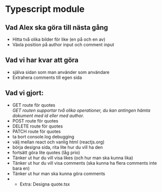
# Typescript module

## Vad Alex ska göra till nästa gång
* Hitta två olika bilder för like (en på och en av)
* Växla position på author input och comment input

## Vad vi har kvar att göra
* själva sidan som man använder som användare
* Extrahera comments till egen sida

## Vad vi gjort:
* GET route för quotes   
*GET routen supportar två olika operationer, du kan antingen hämta dokument med id eller med author.*
* POST route för quotes
* DELETE route för quotes
* PATCH route för quotes
* ta bort console.log debugging
* välj mellan react och vanlig html (reactjs.org)
* börja designa sida, rita lite hur du vill ha den
* fortsätt göra lite quotes (låg prio)
* Tänker ut hur du vill visa likes (och hur man ska kunna lika)
* Tänker ut hur du vill visa comments (ska kunna ha flera comments inte bara en)
* Tänker ut hur man ska kunna göra comments
* * Extra: Designa quote.tsx
